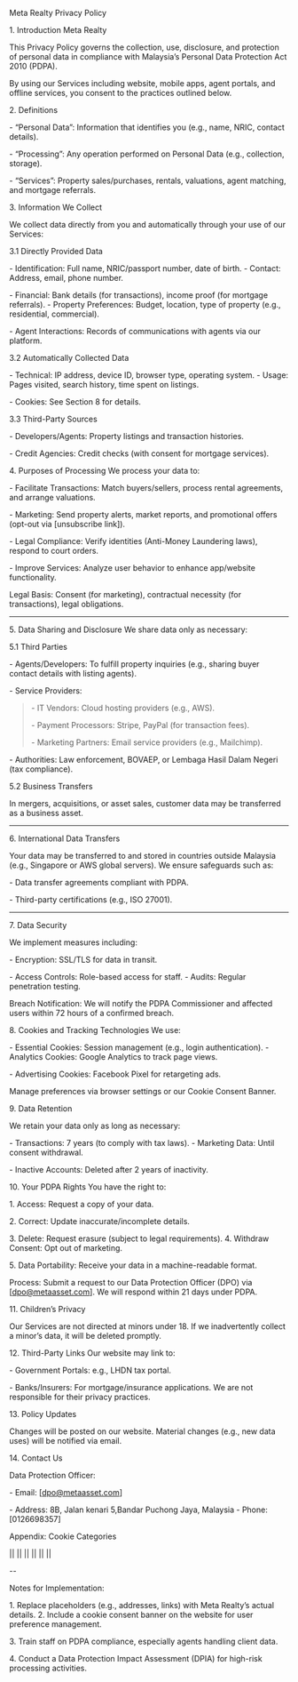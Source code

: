 Meta Realty Privacy Policy

1\. Introduction Meta Realty

This Privacy Policy governs the collection, use, disclosure, and
protection of personal data in compliance with Malaysia’s Personal Data
Protection Act 2010 (PDPA).

By using our Services including website, mobile apps, agent portals, and
offline services, you consent to the practices outlined below.

2\. Definitions

\- “Personal Data”: Information that identifies you (e.g., name, NRIC,
contact details).

\- “Processing”: Any operation performed on Personal Data (e.g.,
collection, storage).

\- “Services”: Property sales/purchases, rentals, valuations, agent
matching, and mortgage referrals.

3\. Information We Collect

We collect data directly from you and automatically through your use of
our Services:

3.1 Directly Provided Data

\- Identification: Full name, NRIC/passport number, date of birth. -
Contact: Address, email, phone number.

\- Financial: Bank details (for transactions), income proof (for
mortgage referrals). - Property Preferences: Budget, location, type of
property (e.g., residential, commercial).

\- Agent Interactions: Records of communications with agents via our
platform.

3.2 Automatically Collected Data

\- Technical: IP address, device ID, browser type, operating system. -
Usage: Pages visited, search history, time spent on listings.

\- Cookies: See Section 8 for details.

3.3 Third-Party Sources

\- Developers/Agents: Property listings and transaction histories.

\- Credit Agencies: Credit checks (with consent for mortgage services).

4\. Purposes of Processing We process your data to:

\- Facilitate Transactions: Match buyers/sellers, process rental
agreements, and arrange valuations.

\- Marketing: Send property alerts, market reports, and promotional
offers (opt-out via \[unsubscribe link\]).

\- Legal Compliance: Verify identities (Anti-Money Laundering laws),
respond to court orders.

\- Improve Services: Analyze user behavior to enhance app/website
functionality.

Legal Basis: Consent (for marketing), contractual necessity (for
transactions), legal obligations.

---

5\. Data Sharing and Disclosure We share data only as necessary:

5.1 Third Parties

\- Agents/Developers: To fulfill property inquiries (e.g., sharing buyer
contact details with listing agents).

\- Service Providers:

> \- IT Vendors: Cloud hosting providers (e.g., AWS).
>
> \- Payment Processors: Stripe, PayPal (for transaction fees).
>
> \- Marketing Partners: Email service providers (e.g., Mailchimp).

\- Authorities: Law enforcement, BOVAEP, or Lembaga Hasil Dalam Negeri
(tax compliance).

5.2 Business Transfers

In mergers, acquisitions, or asset sales, customer data may be
transferred as a business asset.

---

6\. International Data Transfers

Your data may be transferred to and stored in countries outside Malaysia
(e.g., Singapore or AWS global servers). We ensure safeguards such as:

\- Data transfer agreements compliant with PDPA.

\- Third-party certifications (e.g., ISO 27001).

---

7\. Data Security

We implement measures including:

\- Encryption: SSL/TLS for data in transit.

\- Access Controls: Role-based access for staff. - Audits: Regular
penetration testing.

Breach Notification: We will notify the PDPA Commissioner and affected
users within 72 hours of a confirmed breach.

8\. Cookies and Tracking Technologies We use:

\- Essential Cookies: Session management (e.g., login authentication). -
Analytics Cookies: Google Analytics to track page views.

\- Advertising Cookies: Facebook Pixel for retargeting ads.

Manage preferences via browser settings or our Cookie Consent Banner.

9\. Data Retention

We retain your data only as long as necessary:

\- Transactions: 7 years (to comply with tax laws). - Marketing Data:
Until consent withdrawal.

\- Inactive Accounts: Deleted after 2 years of inactivity.

10\. Your PDPA Rights You have the right to:

1\. Access: Request a copy of your data.

2\. Correct: Update inaccurate/incomplete details.

3\. Delete: Request erasure (subject to legal requirements). 4. Withdraw
Consent: Opt out of marketing.

5\. Data Portability: Receive your data in a machine-readable format.

Process: Submit a request to our Data Protection Officer (DPO) via
\[dpo@metaasset.com\]. We will respond within 21 days under PDPA.

11\. Children’s Privacy

Our Services are not directed at minors under 18. If we inadvertently
collect a minor’s data, it will be deleted promptly.

12\. Third-Party Links Our website may link to:

\- Government Portals: e.g., LHDN tax portal.

\- Banks/Insurers: For mortgage/insurance applications. We are not
responsible for their privacy practices.

13\. Policy Updates

Changes will be posted on our website. Material changes (e.g., new data
uses) will be notified via email.

14\. Contact Us

Data Protection Officer:

\- Email: \[dpo@metaasset.com\]

\- Address: 8B, Jalan kenari 5,Bandar Puchong Jaya, Malaysia - Phone:
\[0126698357\]

Appendix: Cookie Categories

||
||
||
||
||
||

--

Notes for Implementation:

1\. Replace placeholders (e.g., addresses, links) with Meta Realty’s
actual details. 2. Include a cookie consent banner on the website for
user preference management.

3\. Train staff on PDPA compliance, especially agents handling client
data.

4\. Conduct a Data Protection Impact Assessment (DPIA) for high-risk
processing activities.
